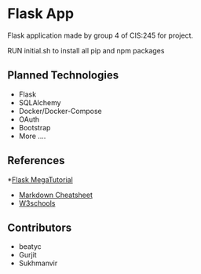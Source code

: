 Flask App
=========

Flask application made by group 4 of CIS:245 for project.

RUN initial.sh to install all pip and npm packages

Planned Technologies
--------------------

* Flask
* SQLAlchemy
* Docker/Docker-Compose
* OAuth
* Bootstrap
* More ....

References
----------
*[Flask
MegaTutorial](https://blog.miguelgrinberg.com/post/the-flask-mega-tutorial-part-i-hello-world)
* [Markdown Cheatsheet](https://github.com/adam-p/markdown-here/wiki/Markdown-Cheatsheet)
* [W3schools](https://www.w3schools.com/bootstrap/default.asp)

Contributors
------------
* beatyc
* Gurjit
* Sukhmanvir
